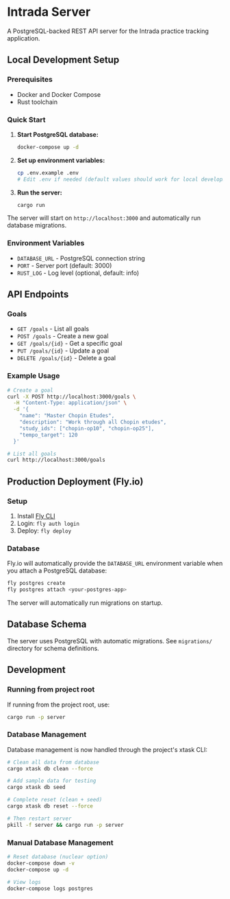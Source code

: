 # Intrada Server

A PostgreSQL-backed REST API server for the Intrada practice tracking application.

## Local Development Setup

### Prerequisites
- Docker and Docker Compose
- Rust toolchain

### Quick Start

1. **Start PostgreSQL database:**
   ```bash
   docker-compose up -d
   ```

2. **Set up environment variables:**
   ```bash
   cp .env.example .env
   # Edit .env if needed (default values should work for local development)
   ```

3. **Run the server:**
   ```bash
   cargo run
   ```

The server will start on `http://localhost:3000` and automatically run database migrations.

### Environment Variables

- `DATABASE_URL` - PostgreSQL connection string
- `PORT` - Server port (default: 3000)
- `RUST_LOG` - Log level (optional, default: info)

## API Endpoints

### Goals
- `GET /goals` - List all goals
- `POST /goals` - Create a new goal
- `GET /goals/{id}` - Get a specific goal
- `PUT /goals/{id}` - Update a goal
- `DELETE /goals/{id}` - Delete a goal

### Example Usage

```bash
# Create a goal
curl -X POST http://localhost:3000/goals \
  -H "Content-Type: application/json" \
  -d '{
    "name": "Master Chopin Etudes",
    "description": "Work through all Chopin etudes",
    "study_ids": ["chopin-op10", "chopin-op25"],
    "tempo_target": 120
  }'

# List all goals
curl http://localhost:3000/goals
```

## Production Deployment (Fly.io)

### Setup
1. Install [Fly CLI](https://fly.io/docs/hands-on/install-flyctl/)
2. Login: `fly auth login`
3. Deploy: `fly deploy`

### Database
Fly.io will automatically provide the `DATABASE_URL` environment variable when you attach a PostgreSQL database:

```bash
fly postgres create
fly postgres attach <your-postgres-app>
```

The server will automatically run migrations on startup.

## Database Schema

The server uses PostgreSQL with automatic migrations. See `migrations/` directory for schema definitions.

## Development

### Running from project root
If running from the project root, use:
```bash
cargo run -p server
```

### Database Management

Database management is now handled through the project's xtask CLI:

```bash
# Clean all data from database
cargo xtask db clean --force

# Add sample data for testing
cargo xtask db seed

# Complete reset (clean + seed)
cargo xtask db reset --force

# Then restart server
pkill -f server && cargo run -p server
```

### Manual Database Management
```bash
# Reset database (nuclear option)
docker-compose down -v
docker-compose up -d

# View logs
docker-compose logs postgres
``` 